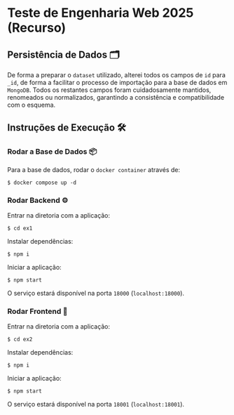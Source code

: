 # Teste de Engenharia Web 2025 (Recurso) 


## Persistência de Dados 🗂️

De forma a preparar o `dataset` utilizado, alterei todos os campos de `id` para `_id`, de forma a facilitar o processo de importação para a base de dados em `MongoDB`.
Todos os restantes campos foram cuidadosamente mantidos, renomeados ou normalizados, garantindo a consistência e compatibilidade com o esquema.


## Instruções de Execução 🛠️


### Rodar a Base de Dados 📦

Para a base de dados, rodar o `docker container` através de:

```
$ docker compose up -d
```


### Rodar Backend ⚙️

Entrar na diretoria com a aplicação:
```
$ cd ex1
```

Instalar dependências:
```
$ npm i
```

Iniciar a aplicação:
```
$ npm start
```

O serviço estará disponível na porta `18000` (`localhost:18000`).


### Rodar Frontend 🎨

Entrar na diretoria com a aplicação:
```
$ cd ex2
```

Instalar dependências:
```
$ npm i
```

Iniciar a aplicação:
```
$ npm start
```

O serviço estará disponível na porta `18001` (`localhost:18001`).